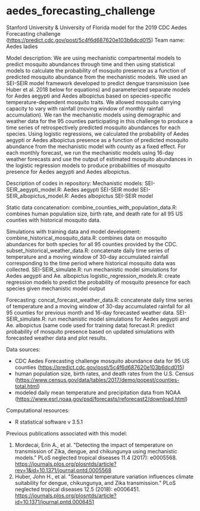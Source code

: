 # aedes_forecasting_challenge

Stanford University & University of Florida model for the 2019 CDC Aedes Forecasting challenge (https://predict.cdc.gov/post/5c4f6d687620e103b6dcd015)
Team name: Aedes ladies

Model description: 
We are using mechanistic compartmental models to predict mosquito abundances through time and then using statistical models to calculate 
the probability of mosquito presence as a function of predicted mosquito abundance from the mechanistic models. We used an SEI-SEIR model 
framework developed to predict dengue transmission (see Huber et al. 2018 below for equations) and parameterized separate models for 
Aedes aegypti and Aedes albopictus based on species-specific temperature-dependent mosquito traits. We allowed mosquito carrying capacity
to vary with rainfall (moving window of monthly rainfall accumulation). We ran the mechanistic models using demographic and weather data
for the 95 counties participating in this challenge to produce a time series of retrospectively predicted mosquito abundances for each
species. Using logistic regressions, we calculated the probability of Aedes aegypti or Aedes albopictus presence as a function of predicted
mosquito abundance from the mechanistic model with county as a fixed effect. For each monthly forecast, we run the mechanistic models 
using 16-day weather forecasts and use the output of estimated mosquito abundances in the logistic regression models to produce 
probabilities of mosquito presence for Aedes aegypti and Aedes albopictus.

Description of codes in repository:
Mechanistic models:
SEI-SEIR_aegypti_model.R: Aedes aegypti SEI-SEIR model
SEI-SEIR_albopictus_model.R: Aedes albopictus SEI-SEIR model

Static data concatenation:
combine_counties_with_population_data.R: combines human population size, birth rate, and death rate for all 95 US counties with historical mosquito data.

Simulations with training data and model development: 
combine_historical_mosquito_data.R: combines data on mosquito abundances for both species for all 95 counties provided by the CDC.
subset_historical_weather_data.R: concatenate daily time series of temperature and a moving window of 30-day accumulated rainfall corresponding to the time period where historical mosquito data was collected.
SEI-SEIR_simulate.R: run mechanistic model simulations for Aedes aegypti and Ae. albopictus
logistic_regression_models.R: create regression models to predict the probability of mosquito presence for each species given mechanistic model output

Forecasting:
concat_forecast_weather_data.R: concatenate daily time series of temperature and a moving window of 30-day accumulated rainfall for all 95 counties for previous month and 16-day forecasted weather data.
SEI-SEIR_simulate.R: run mechanistic model simulations for Aedes aegypti and Ae. albopictus (same code used for training data)
forecast.R: predict probability of mosquito presence based on updated simulations with forecasted weather data and plot results.

Data sources: 
 - CDC Aedes Forecasting challenge mosquito abundance data for 95 US counties (https://predict.cdc.gov/post/5c4f6d687620e103b6dcd015) 
 - human population size, birth rates, and death rates from the U.S. Census (https://www.census.gov/data/tables/2017/demo/popest/counties-total.html) 
 - modeled daily mean temperature and precipitation data from NOAA (https://www.esrl.noaa.gov/psd/forecasts/reforecast2/download.html)
 
Computational resources: 
 - R statistical software v 3.5.1
 
Previous publications associated with this model:
1.	Mordecai, Erin A., et al. "Detecting the impact of temperature on transmission of Zika, dengue, and chikungunya using
        mechanistic models." PLoS neglected tropical diseases 11.4 (2017): e0005568. 
        https://journals.plos.org/plosntds/article?rev=1&id=10.1371/journal.pntd.0005568
2.	Huber, John H., et al. "Seasonal temperature variation influences climate suitability for dengue, chikungunya, and Zika 
        transmission." PLoS neglected tropical diseases 12.5 (2018): e0006451. 
        https://journals.plos.org/plosntds/article?id=10.1371/journal.pntd.0006451
